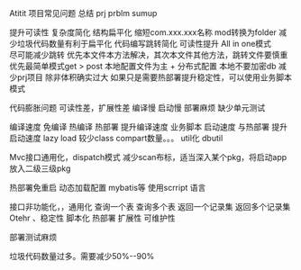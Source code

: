 Atitit 项目常见问题  总结   prj prblm sumup


提升可读性 复杂度简化
结构扁平化
缩短com.xxx.xxx名称 
mod转换为folder
减少垃圾代码数量有利于扁平化
代码编写跳转简化 可读性提升
All in one模式  
尽可能减少跳转
优先本文件本方法解决，其次本文件其他方法，跳转文件要慎重
优先最简单模式get > post 
本地配置文件为主 + 分布式配置
本地不要加密db
减少prj项目  除非体积确实过大
如果只是需要热部署提升稳定性，可以使用业务脚本模式

代码膨胀问题
可读性差，扩展性差
编译慢  启动慢
部署麻烦  缺少单元测试

编译速度 
免编译 热编译 
热部署 提升编译速度
  业务脚本
启动速度 与热部署
提升启动速度  lazy load
较少class  compart数量。。。  util化 dbutil

Mvc接口通用化，dispatch模式
减少scan布标，适当深入某个pkg，将启动app放入二级三级pkg

热部署免重启
动态加载配置  mybatis等
使用scrript 语言

接口非功能化，，通用化
查询一个表 查询多个表 返回一个记录集
返回多个记录集
Otehr
、稳定性 
脚本化 热部署
扩展性
可维护性

部署测试麻烦

垃圾代码数量过多。需要减少50%--90%


